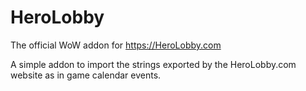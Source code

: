 # HeroLobby
The official WoW addon for https://HeroLobby.com

A simple addon to import the strings exported by the HeroLobby.com website as in game calendar events.
